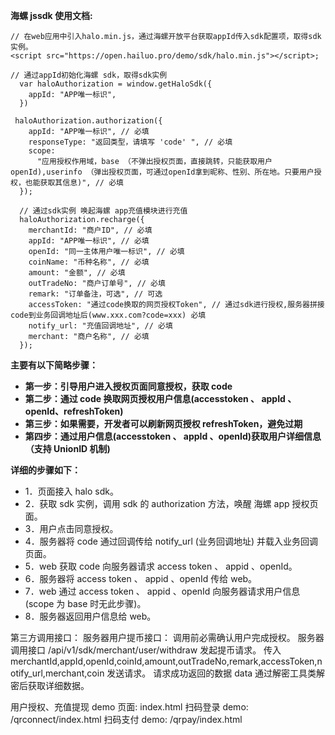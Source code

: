 **海螺 jssdk 使用文档:**

```
// 在web应用中引入halo.min.js，通过海螺开放平台获取appId传入sdk配置项，取得sdk实例。
<script src="https://open.hailuo.pro/demo/sdk/halo.min.js"></script>;

// 通过appId初始化海螺 sdk，取得sdk实例
  var haloAuthorization = window.getHaloSdk({
    appId: "APP唯一标识",
  })

 haloAuthorization.authorization({
    appId: "APP唯一标识", // 必填
    responseType: "返回类型，请填写 'code' ", // 必填
    scope:
      "应用授权作用域，base （不弹出授权页面，直接跳转，只能获取用户openId),userinfo （弹出授权页面，可通过openId拿到昵称、性别、所在地。只要用户授权，也能获取其信息)", // 必填
  });

  // 通过sdk实例 唤起海螺 app充值模块进行充值
  haloAuthorization.recharge({
    merchantId: "商户ID", // 必填
    appId: "APP唯一标识", // 必填
    openId: "同一主体用户唯一标识", // 必填
    coinName: "币种名称", // 必填
    amount: "金额", // 必填
    outTradeNo: "商户订单号", // 必填
    remark: "订单备注，可选", // 可选
    accessToken: "通过code换取的网页授权Token", // 通过sdk进行授权,服务器拼接code到业务回调地址后(www.xxx.com?code=xxx) 必填
    notify_url: "充值回调地址", // 必填
    merchant: "商户名称", // 必填
  });
```

**主要有以下简略步骤：**

- **第一步：引导用户进入授权页面同意授权，获取 code**
- **第二步：通过 code 换取网页授权用户信息(accesstoken 、 appId 、openId、refreshToken)**
- **第三步：如果需要，开发者可以刷新网页授权 refreshToken，避免过期**
- **第四步：通过用户信息(accesstoken 、 appId 、openId)获取用户详细信息（支持 UnionID 机制)**

**详细的步骤如下：**

- 1．页面接入 halo sdk。
- 2．获取 sdk 实例，调用 sdk 的 authorization 方法，唤醒 海螺 app 授权页面。
- 3．用户点击同意授权。
- 4．服务器将 code 通过回调传给 notify_url (业务回调地址) 并载入业务回调页面。
- 5．web 获取 code 向服务器请求 access token 、 appid 、openId。
- 6．服务器将 access token 、 appid 、openId 传给 web。
- 7．web 通过 access token 、 appid 、openId 向服务器请求用户信息(scope 为 base 时无此步骤)。
- 8．服务器返回用户信息给 web。

第三方调用接口：
服务器用户提币接口：
调用前必需确认用户完成授权。
服务器调用接口 /api/v1/sdk/merchant/user/withdraw 发起提币请求。
传入 merchantId,appId,openId,coinId,amount,outTradeNo,remark,accessToken,notify_url,merchant,coin 发送请求。
请求成功返回的数据 data 通过解密工具类解密后获取详细数据。

用户授权、充值提现 demo 页面: index.html
扫码登录 demo: /qrconnect/index.html
扫码支付 demo: /qrpay/index.html
